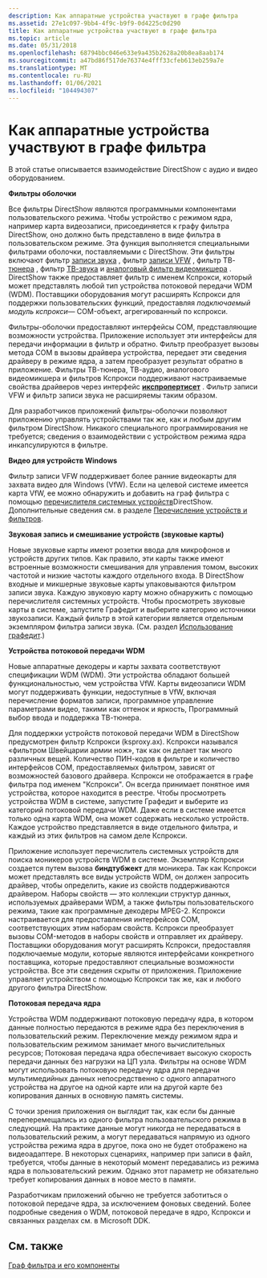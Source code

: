 ```yaml
---
description: Как аппаратные устройства участвуют в графе фильтра
ms.assetid: 27e1c097-9bb4-4f9c-b9f9-0d4225c0d290
title: Как аппаратные устройства участвуют в графе фильтра
ms.topic: article
ms.date: 05/31/2018
ms.openlocfilehash: 68794bbc046e633e9a435b2628a20b8ea8aab174
ms.sourcegitcommit: a47bd86f517de76374e4fff33cfeb613eb259a7e
ms.translationtype: MT
ms.contentlocale: ru-RU
ms.lasthandoff: 01/06/2021
ms.locfileid: "104494307"
---
```

# <a name="how-hardware-devices-participate-in-the-filter-graph"></a>Как аппаратные устройства участвуют в графе фильтра

В этой статье описывается взаимодействие DirectShow с аудио и видео оборудованием.

**Фильтры оболочки**

Все фильтры DirectShow являются программными компонентами пользовательского режима. Чтобы устройство с режимом ядра, например карта видеозаписи, присоединяется к графу фильтра DirectShow, оно должно быть представлено в виде фильтра в пользовательском режиме. Эта функция выполняется специальными фильтрами оболочки, поставляемыми с DirectShow. Эти фильтры включают фильтр [записи звука](audio-capture.md) , фильтр [записи VFW](vfw-capture-filter.md) , фильтр ТВ- [тюнера](tv-tuner-filter.md) , фильтр [ТВ-звука](tv-audio-filter.md) и [аналоговый фильтр видеомикшера](analog-video-crossbar-filter.md) . DirectShow также предоставляет фильтр с именем Кспрокси, который может представлять любой тип устройства потоковой передачи WDM (WDM). Поставщики оборудования могут расширять Кспрокси для поддержки пользовательских функций, предоставляя *подключаемый модуль кспрокси*— COM-объект, агрегированный по кспрокси.

Фильтры-оболочки предоставляют интерфейсы COM, представляющие возможности устройства. Приложение использует эти интерфейсы для передачи информации в фильтр и обратно. Фильтр преобразует вызовы метода COM в вызовы драйвера устройства, передает эти сведения драйверу в режиме ядра, а затем преобразует результат обратно в приложение. Фильтры ТВ-тюнера, ТВ-аудио, аналогового видеомикшера и фильтров Кспрокси поддерживают настраиваемые свойства драйверов через интерфейс [**икспропертисет**](ikspropertyset.md) . Фильтр записи VFW и фильтр записи звука не расширяемы таким образом.

Для разработчиков приложений фильтры-оболочки позволяют приложению управлять устройствами так же, как и любым другим фильтром DirectShow. Никакого специального программирования не требуется; сведения о взаимодействии с устройством режима ядра инкапсулируются в фильтре.

**Видео для устройств Windows**

Фильтр записи VFW поддерживает более ранние видеокарты для захвата видео для Windows (VfW). Если на целевой системе имеется карта VfW, ее можно обнаружить и добавить на граф фильтра с помощью [перечислителя системных устройств](system-device-enumerator.md)DirectShow. Дополнительные сведения см. в разделе [Перечисление устройств и фильтров](enumerating-devices-and-filters.md).

**Звуковая запись и смешивание устройств (звуковые карты)**

Новые звуковые карты имеют розетки ввода для микрофонов и устройств других типов. Как правило, эти карты также имеют встроенные возможности смешивания для управления томом, высоких частотой и низкие частоты каждого отдельного входа. В DirectShow входные и микшерные звуковые карты упаковываются фильтром записи звука. Каждую звуковую карту можно обнаружить с помощью перечислителя системных устройств. Чтобы просмотреть звуковые карты в системе, запустите Графедит и выберите категорию источники звукозаписи. Каждый фильтр в этой категории является отдельным экземпляром фильтра записи звука. (См. раздел [Использование графедит](using-graphedit.md).)

**Устройства потоковой передачи WDM**

Новые аппаратные декодеры и карты захвата соответствуют спецификации WDM (WDM). Эти устройства обладают большей функциональностью, чем устройства VfW. Карты видеозаписи WDM могут поддерживать функции, недоступные в VfW, включая перечисление форматов записи, программное управление параметрами видео, такими как оттенок и яркость, Программный выбор ввода и поддержка ТВ-тюнера.

Для поддержки устройств потоковой передачи WDM в DirectShow предусмотрен фильтр Кспрокси (ksproxy.ax). Кспрокси назывался «фильтром Швейцарии армии нож», так как он делает так много различных вещей. Количество ПИН-кодов в фильтре и количество интерфейсов COM, предоставляемых фильтром, зависят от возможностей базового драйвера. Кспрокси не отображается в графе фильтра под именем "Кспрокси". Он всегда принимает понятное имя устройства, которое находится в реестре. Чтобы просмотреть устройства WDM в системе, запустите Графедит и выберите из категорий потоковой передачи WDM. Даже если в системе имеется только одна карта WDM, она может содержать несколько устройств. Каждое устройство представляется в виде отдельного фильтра, и каждый из этих фильтров на самом деле Кспрокси.

Приложение использует перечислитель системных устройств для поиска моникеров устройств WDM в системе. Экземпляр Кспрокси создается путем вызова **биндтубжект** для моникера. Так как Кспрокси может представлять все виды устройств WDM, он должен запросить драйвер, чтобы определить, какие из свойств поддерживаются драйвером. Наборы свойств — это коллекции структур данных, используемых драйверами WDM, а также фильтры пользовательского режима, такие как программные декодеры MPEG-2. Кспрокси настраивается для предоставления интерфейсов COM, соответствующих этим наборам свойств. Кспрокси преобразует вызовы COM-методов в наборы свойств и отправляет их драйверу. Поставщики оборудования могут расширять Кспрокси, предоставляя подключаемые модули, которые являются интерфейсами конкретного поставщика, которые предоставляют специальные возможности устройства. Все эти сведения скрыты от приложения. Приложение управляет устройством с помощью Кспрокси так же, как и любого другого фильтра DirectShow.

**Потоковая передача ядра**

Устройства WDM поддерживают потоковую передачу ядра, в котором данные полностью передаются в режиме ядра без переключения в пользовательский режим. Переключение между режимом ядра и пользовательским режимом занимает много вычислительных ресурсов; Потоковая передача ядра обеспечивает высокую скорость передачи данных без нагрузки на ЦП узла. Фильтры на основе WDM могут использовать потоковую передачу ядра для передачи мультимедийных данных непосредственно с одного аппаратного устройства на другое на одной карте или на другой карте без копирования данных в основную память системы.

С точки зрения приложения он выглядит так, как если бы данные переперемещались из одного фильтра пользовательского режима в следующий. На практике данные могут никогда не передаваться в пользовательский режим, а могут передаваться напрямую из одного устройства режима ядра в другое, пока оно не будет отображено на видеоадаптере. В некоторых сценариях, например при записи в файл, требуется, чтобы данные в некоторый момент передавались из режима ядра в пользовательский режим. Однако этот параметр не обязательно требует копирования данных в новое место в памяти.

Разработчикам приложений обычно не требуется заботиться о потоковой передаче ядра, за исключением фоновых сведений. Более подробные сведения о WDM, потоковой передаче в ядро, Кспрокси и связанных разделах см. в Microsoft DDK.

## <a name="related-topics"></a>См. также

<dl> <dt>

[Граф фильтра и его компоненты](the-filter-graph-and-its-components.md)
</dt> </dl>

 

 



